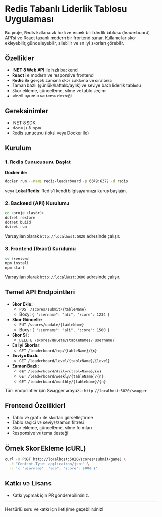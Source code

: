 # Redis Tabanlı Liderlik Tablosu Uygulaması

Bu proje, Redis kullanarak hızlı ve esnek bir liderlik tablosu (leaderboard) API'si ve React tabanlı modern bir frontend sunar. Kullanıcılar skor ekleyebilir, güncelleyebilir, silebilir ve en iyi skorları görebilir.

## Özellikler
- **.NET 8 Web API** ile hızlı backend
- **React** ile modern ve responsive frontend
- **Redis** ile gerçek zamanlı skor saklama ve sıralama
- Zaman bazlı (günlük/haftalık/aylık) ve seviye bazlı liderlik tablosu
- Skor ekleme, güncelleme, silme ve tablo seçimi
- Mobil uyumlu ve tema desteği

## Gereksinimler
- .NET 8 SDK
- Node.js & npm
- Redis sunucusu (lokal veya Docker ile)

## Kurulum

### 1. Redis Sunucusunu Başlat

**Docker ile:**
```sh
docker run --name redis-leaderboard -p 6379:6379 -d redis
```
veya
**Lokal Redis:**
Redis'i kendi bilgisayarınıza kurup başlatın.

### 2. Backend (API) Kurulumu
```sh
cd <proje klasörü>
dotnet restore
dotnet build
dotnet run
```
Varsayılan olarak `http://localhost:5020` adresinde çalışır.

### 3. Frontend (React) Kurulumu
```sh
cd frontend
npm install
npm start
```
Varsayılan olarak `http://localhost:3000` adresinde çalışır.

## Temel API Endpointleri

- **Skor Ekle:**
  - `POST /scores/submit/{tableName}`
  - Body: `{ "username": "ali", "score": 1234 }`
- **Skor Güncelle:**
  - `PUT /scores/update/{tableName}`
  - Body: `{ "username": "ali", "score": 1500 }`
- **Skor Sil:**
  - `DELETE /scores/delete/{tableName}/{username}`
- **En İyi Skorlar:**
  - `GET /leaderboard/top/{tableName}/{n}`
- **Seviye Bazlı:**
  - `GET /leaderboard/level/{tableName}/{level}`
- **Zaman Bazlı:**
  - `GET /leaderboard/daily/{tableName}/{n}`
  - `GET /leaderboard/weekly/{tableName}/{n}`
  - `GET /leaderboard/monthly/{tableName}/{n}`

Tüm endpointler için Swagger arayüzü: `http://localhost:5020/swagger`

## Frontend Özellikleri
- Tablo ve grafik ile skorları görselleştirme
- Tablo seçici ve seviye/zaman filtresi
- Skor ekleme, güncelleme, silme formları
- Responsive ve tema desteği

## Örnek Skor Ekleme (cURL)
```sh
curl -X POST http://localhost:5020/scores/submit/game1 \
  -H "Content-Type: application/json" \
  -d '{ "username": "eda", "score": 5000 }'
```

## Katkı ve Lisans
- Katkı yapmak için PR gönderebilirsiniz.

---

Her türlü soru ve katkı için iletişime geçebilirsiniz! 
